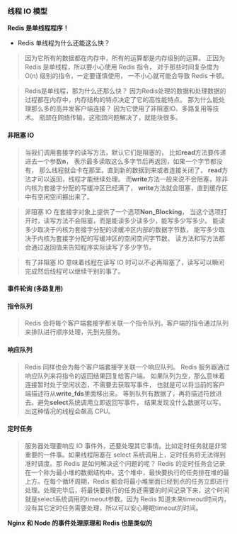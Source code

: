 
### 线程 IO 模型
**Redis 是单线程程序！**

- Redis 单线程为什么还能这么快？
> 因为它所有的数据都在内存中，所有的运算都是内存级别的运算。
正因为 Redis 是单线程，所以要小心使用 Redis 指令，
对于那些时间复杂度为 O(n) 级别的指令，一定要谨慎使用，
一不小心就可能会导致 Redis 卡顿。

>Redis是单线程，那为什么还那么快？
因为Redis处理的数据和处理数据的过程都在内存中，内存结构的特点决定了它的高性能特点。
那为什么能处理那么多的高并发客户端连接？
因为它使用了非阻塞IO、多路复用等技术。
瓶颈在网络传输，这瓶颈问题解决了，就能块很多。

#### 非阻塞 IO
>当我们调用套接字的读写方法，默认它们是阻塞的，
比如**read**方法要传递进去一个参数**n**，
表示最多读取这么多字节后再返回，如果一个字节都没有，
那么线程就会卡在那里，直到新的数据到来或者连接关闭了，
**read**方法才可以返回，线程才能继续处理。
而**write**方法一般来说不会阻塞，除非内核为套接字分配的写缓冲区已经满了，
**write**方法就会阻塞，直到缓存区中有空闲空间挪出来了。

>非阻塞 IO 在套接字对象上提供了一个选项**Non_Blocking**，
当这个选项打开时，读写方法不会阻塞，而是能读多少读多少，能写多少写多少。
能读多少取决于内核为套接字分配的读缓冲区内部的数据字节数，
能写多少取决于内核为套接字分配的写缓冲区的空闲空间字节数。
读方法和写方法都会通过返回值来告知程序实际读写了多少字节。
 
>有了非阻塞 IO 意味着线程在读写 IO 时可以不必再阻塞了，读写可以瞬间完成然后线程可以继续干别的事了。
 
#### 事件轮询 (多路复用)


#### 指令队列

>Redis 会将每个客户端套接字都关联一个指令队列。客户端的指令通过队列来排队进行顺序处理，先到先服务。

#### 响应队列

> Redis 同样也会为每个客户端套接字关联一个响应队列。
Redis 服务器通过响应队列来将指令的返回结果回复给客户端。 
如果队列为空，那么意味着连接暂时处于空闲状态，不需要去获取写事件，
也就是可以将当前的客户端描述符从**write_fds**里面移出来。
等到队列有数据了，再将描述符放进去。避免**select**系统调用立即返回写事件，
结果发现没什么数据可以写。出这种情况的线程会飙高 CPU。

#### 定时任务

>服务器处理要响应 IO 事件外，还要处理其它事情。比如定时任务就是非常重要的一件事。如果线程阻塞在 select 系统调用上，定时任务将无法得到准时调度。那 Redis 是如何解决这个问题的呢？
 Redis 的定时任务会记录在一个称为最小堆的数据结构中。这个堆中，最快要执行的任务排在堆的最上方。在每个循环周期，Redis 都会将最小堆里面已经到点的任务立即进行处理。处理完毕后，将最快要执行的任务还需要的时间记录下来，这个时间就是select系统调用的timeout参数。因为 Redis 知道未来timeout时间内，没有其它定时任务需要处理，所以可以安心睡眠timeout的时间。
 
 **Nginx 和 Node 的事件处理原理和 Redis 也是类似的**
